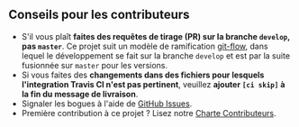 Conseils pour les contributeurs
---------------------

* S'il vous plaît **faites des requêtes de tirage (PR) sur la branche `develop`, pas `master`**. Ce projet suit
  un modèle de ramification [git-flow], dans lequel le développement se fait sur la branche `develop`
  et est par la suite fusionnée sur `master` pour les versions.
* Si vous faites des **changements dans des fichiers pour lesquels l'integration Travis CI n'est pas pertinent**,
  veuillez **ajouter `[ci skip]` à la fin du message de livraison**.
* Signaler les bogues à l'aide de [GitHub Issues].
* Première contribution à ce projet ? Lisez notre [Charte Contributeurs].

[git-flow]: http://nvie.com/posts/a-successful-git-branching-model/
[GitHub Issues]: https://github.com/deild/photography-gear/issues
[Charte Contributeurs]: (https://github.com/deild/photography-gear/blob/master/CODE_OF_CONDUCT.md)
